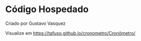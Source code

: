 # Código Hospedado

Criado por Gustavo Vasquez 

Visualize em https://tafuso.github.io/cronometro/Cronômetro/
